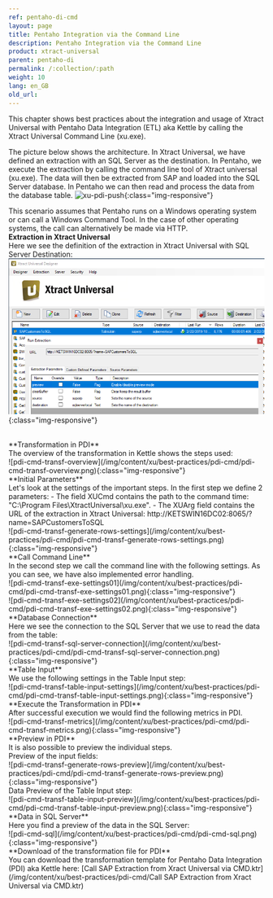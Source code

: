 ```yaml
---
ref: pentaho-di-cmd
layout: page
title: Pentaho Integration via the Command Line
description: Pentaho Integration via the Command Line
product: xtract-universal
parent: pentaho-di
permalink: /:collection/:path
weight: 10
lang: en_GB
old_url: 
---
```


This chapter shows best practices about the integration and usage of Xtract Universal with Pentaho Data Integration (ETL) aka Kettle by calling the Xtract Universal Command Line (xu.exe).<br>

The picture below shows the architecture.
In Xtract Universal, we have defined an extraction with an SQL Server as the destination. 
In Pentaho, we execute the extraction by calling the command line tool of Xtract universal (xu.exe). 
The data will then be extracted from SAP and loaded into the SQL Server database. In Pentaho we can then read and process the data from the database table.
![xu-pdi-push](/img/content/xu/best-practices/pdi-http/xu-pdi-push.png){:class="img-responsive"}

This scenario assumes that Pentaho runs on a Windows operating system or can call a Windows Command Tool.
In the case of other operating systems, the call can alternatively be made via HTTP. 
<br>
**Extraction in Xtract Universal**<br>
Here we see the definition of the extraction in Xtract Universal with SQL Server Destination:<br>
![pdi-cmd-xu](/img/content/xu/best-practices/pdi-cmd/pdi-cmd-xu.png){:class="img-responsive"}

<br>
**Transformation in PDI**<br>
The overview of the transformation in Kettle shows the steps used:<br>
![pdi-cmd-transf-overview](/img/content/xu/best-practices/pdi-cmd/pdi-cmd-transf-overview.png){:class="img-responsive"}

<br>
**Initial Parameters**<br>
Let's look at the settings of the important steps.
In the first step we define 2 parameters: 
- The field XUCmd contains the path to the command time: "C:\Program Files\XtractUniversal\xu.exe".	
- The XUArg field contains the URL of the extraction in Xtract Universal: http://KETSWIN16DC02:8065/?name=SAPCustomersToSQL

<br>
![pdi-cmd-transf-generate-rows-settings](/img/content/xu/best-practices/pdi-cmd/pdi-cmd-transf-generate-rows-settings.png){:class="img-responsive"}

<br>
**Call Command Line**<br>
In the second step we call the command line with the following settings. As you can see, we have also implemented error handling. <br>
![pdi-cmd-transf-exe-settings01](/img/content/xu/best-practices/pdi-cmd/pdi-cmd-transf-exe-settings01.png){:class="img-responsive"}
<br>
![pdi-cmd-transf-exe-settings02](/img/content/xu/best-practices/pdi-cmd/pdi-cmd-transf-exe-settings02.png){:class="img-responsive"}

<br>
**Database Connection**<br>
Here we see  the connection to the SQL Server that we use to read the data from the table:<br>
![pdi-cmd-transf-sql-server-connection](/img/content/xu/best-practices/pdi-cmd/pdi-cmd-transf-sql-server-connection.png){:class="img-responsive"}

<br>
**Table Input**<br>
We use the following settings in the Table Input step:<br>
![pdi-cmd-transf-table-input-settings](/img/content/xu/best-practices/pdi-cmd/pdi-cmd-transf-table-input-settings.png){:class="img-responsive"}

<br>
**Execute the Transformation in PDI**<br>
After successful execution we would find the following metrics in PDI.<br>
![pdi-cmd-transf-metrics](/img/content/xu/best-practices/pdi-cmd/pdi-cmd-transf-metrics.png){:class="img-responsive"}

<br>
**Preview in PDI**<br>
It is also possible to preview the individual steps.<br> 
Preview of the input fields: <br>
![pdi-cmd-transf-generate-rows-preview](/img/content/xu/best-practices/pdi-cmd/pdi-cmd-transf-generate-rows-preview.png){:class="img-responsive"}

<br>
Data Preview of the Table Input step:<br>
![pdi-cmd-transf-table-input-preview](/img/content/xu/best-practices/pdi-cmd/pdi-cmd-transf-table-input-preview.png){:class="img-responsive"}

<br>
**Data in SQL Server**<br>
Here you find a preview of the data in the SQL Server:<br>
![pdi-cmd-sql](/img/content/xu/best-practices/pdi-cmd/pdi-cmd-sql.png){:class="img-responsive"}

<br>
**Download of the transformation file for PDI**<br>
You can download the transformation template for Pentaho Data Integration (PDI) aka Kettle here:
[Call SAP Extraction from Xract Universal via CMD.ktr](/img/content/xu/best-practices/pdi-cmd/Call SAP Extraction from Xract Universal via CMD.ktr)
